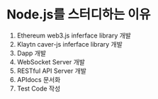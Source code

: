 # Node.js를 스터디하는 이유
1. Ethereum web3.js inferface library 개발
2. Klaytn caver-js inferface library 개발
3. Dapp 개발
4. WebSocket Server 개발
5. RESTful API Server 개발
6. APIdocs 문서화
7. Test Code 작성